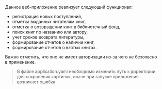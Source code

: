 Данное веб-приложение реализует следующий функционал:
-	регистрация новых поступлений,
-	отметка выданных читателям книг, 
-	отметка о возвращении книг в библиотечный фонд,
-	поиск книг по названию или автору,
-	учет сроков возврата литературы,
-	формирование отчетов о наличии книг,
-	формирование отчетов о взятых книгах.

Важно отметить, что оно не имеет авторизации из-за чего не безопасно в применение. 

> В файле application.yaml необходимо изменить путь к директории, для сохранения картинок, иначе при запуске приложения возникнет ошибка.
